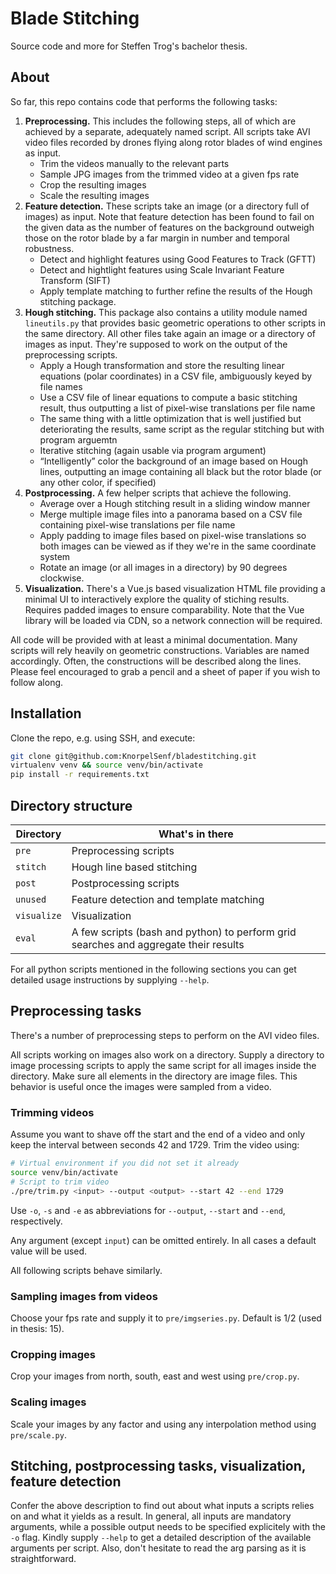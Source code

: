 # Blade Stitching

Source code and more for Steffen Trog's bachelor thesis.

## About

So far, this repo contains code that performs the following tasks:

1) **Preprocessing.**
This includes the following steps, all of which are achieved by a separate, adequately named script.
All scripts take AVI video files recorded by drones flying along rotor blades of wind engines as input.
    * Trim the videos manually to the relevant parts
    * Sample JPG images from the trimmed video at a given fps rate
    * Crop the resulting images
    * Scale the resulting images
1) **Feature detection.**
These scripts take an image (or a directory full of images) as input.
Note that feature detection has been found to fail on the given data as the number of features on the background outweigh those on the rotor blade by a far margin in number and temporal robustness.
    * Detect and highlight features using Good Features to Track (GFTT)
    * Detect and hightlight features using Scale Invariant Feature Transform (SIFT)
    * Apply template matching to further refine the results of the Hough stitching package.
1) **Hough stitching.**
This package also contains a utility module named `lineutils.py` that provides basic geometric operations to other scripts in the same directory. All other files take again an image or a directory of images as input.
They're supposed to work on the output of the preprocessing scripts.
    * Apply a Hough transformation and store the resulting linear equations (polar coordinates) in a CSV file, ambiguously keyed by file names
    * Use a CSV file of linear equations to compute a basic stitching result, thus outputting a list of pixel-wise translations per file name
    * The same thing with a little optimization that is well justified but deteriorating the results, same script as the regular stitching but with program arguemtn
    * Iterative stitching (again usable via program argument)
    * “Intelligently” color the background of an image based on Hough lines, outputting an image containing all black but the rotor blade (or any other color, if specified)
1) **Postprocessing.**
A few helper scripts that achieve the following.
    * Average over a Hough stitching result in a sliding window manner
    * Merge multiple image files into a panorama based on a CSV file containing pixel-wise translations per file name
    * Apply padding to image files based on pixel-wise translations so both images can be viewed as if they we're in the same coordinate system
    * Rotate an image (or all images in a directory) by 90 degrees clockwise.
1) **Visualization.**
There's a Vue.js based visualization HTML file providing a minimal UI to interactively explore the quality of stiching results.
Requires padded images to ensure comparability.
Note that the Vue library will be loaded via CDN, so a network connection will be required.

All code will be provided with at least a minimal documentation.
Many scripts will rely heavily on geometric constructions.
Variables are named accordingly.
Often, the constructions will be described along the lines.
Please feel encouraged to grab a pencil and a sheet of paper if you wish to follow along.

## Installation

Clone the repo, e.g. using SSH, and execute:

```bash
git clone git@github.com:KnorpelSenf/bladestitching.git
virtualenv venv && source venv/bin/activate
pip install -r requirements.txt
```

## Directory structure

| Directory   | What's in there                                                                      |
|-------------|--------------------------------------------------------------------------------------|
| `pre`       | Preprocessing scripts                                                                |
| `stitch`    | Hough line based stitching                                                           |
| `post`      | Postprocessing scripts                                                               |
| `unused`    | Feature detection and template matching                                              |
| `visualize` | Visualization                                                                        |
| `eval`      | A few scripts (bash and python) to perform grid searches and aggregate their results |

For all python scripts mentioned in the following sections you can get detailed usage instructions by supplying `--help`.

## Preprocessing tasks

There's a number of preprocessing steps to perform on the AVI video files.

All scripts working on images also work on a directory.
Supply a directory to image processing scripts to apply the same script for all images inside the directory.
Make sure all elements in the directory are image files.
This behavior is useful once the images were sampled from a video.

### Trimming videos

Assume you want to shave off the start and the end of a video and only keep the interval between seconds 42 and 1729.
Trim the video using:

```bash
# Virtual environment if you did not set it already
source venv/bin/activate
# Script to trim video
./pre/trim.py <input> --output <output> --start 42 --end 1729
```

Use `-o`, `-s` and `-e` as abbreviations for `--output`, `--start` and `--end`, respectively.

Any argument (except `input`) can be omitted entirely.
In all cases a default value will be used.

All following scripts behave similarly.

### Sampling images from videos

Choose your fps rate and supply it to `pre/imgseries.py`. Default is 1/2 (used in thesis: 15).

### Cropping images

Crop your images from north, south, east and west using `pre/crop.py`.

### Scaling images

Scale your images by any factor and using any interpolation method using `pre/scale.py`.

## Stitching, postprocessing tasks, visualization, feature detection

Confer the above description to find out about what inputs a scripts relies on and what it yields as a result.
In general, all inputs are mandatory arguments, while a possible output needs to be specified explicitely with the `-o` flag.
Kindly supply `--help` to get a detailed description of the available arguments per script.
Also, don't hesitate to read the arg parsing as it is straightforward.
